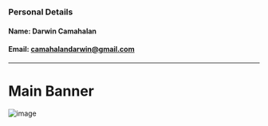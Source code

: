### Personal Details
#### Name: Darwin Camahalan
#### Email: camahalandarwin@gmail.com

---

# Main Banner
![image](https://github.com/DarwinCamahalan/junior-webdev-application-july-2024-digitalcart/assets/120079195/7b4d92dc-2416-40f3-8953-c2eefe471527)


